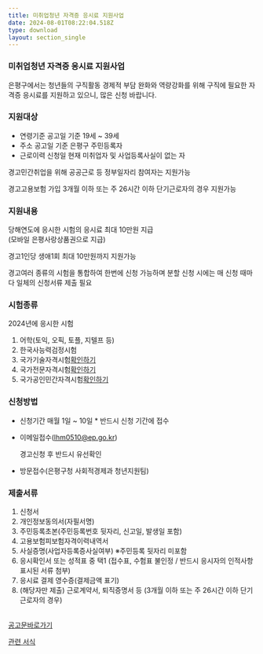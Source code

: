 ```yaml
---
title: 미취업청년 자격증 응시료 지원사업
date: 2024-08-01T08:22:04.518Z
type: download
layout: section_single
---
```

<!--StartFragment-->

### 미취업청년 자격증 응시료 지원사업

은평구에서는 청년들의 구직활동 경제적 부담 완화와 역량강화를 위해 구직에 필요한 자격증 응시료를 지원하고 있으니, 많은 신청 바랍니다.

<!--EndFragment-->

### 지원대상

* 연령기준 공고일 기준 19세 ~ 39세
* 주소 공고일 기준 은평구 주민등록자
* 근로이력 신청일 현재 미취업자 및 사업등록사실이 없는 자

경고민간취업을 위해 공공근로 등 정부일자리 참여자는 지원가능

경고고용보험 가입 3개월 이하 또는 주 26시간 이하 단기근로자의 경우 지원가능

### 지원내용

당해연도에 응시한 시험의 응시료 최대 10만원 지급\
(모바일 은평사랑상품권으로 지급)

경고1인당 생애1회 최대 10만원까지 지원가능

경고여러 종류의 시험을 통합하여 한번에 신청 가능하며 분할 신청 시에는 매 신청 때마다 일체의 신청서류 제출 필요

### 시험종류

2024년에 응시한 시험

1. 어학(토익, 오픽, 토플, 지텔프 등)
2. 한국사능력검정시험
3. 국가기술자격시험[확인하기](https://www.q-net.or.kr/ "새창")
4. 국가전문자격시험[확인하기](https://www.pqi.or.kr/inf/qul/infQulSitCprView.do "새창")
5. 국가공인민간자격시험[확인하기](https://www.pqi.or.kr/inf/qul/infQulNanLis.do "새창")

### 신청방법

* 신청기간 매월 1일 ~ 10일 * 반드시 신청 기간에 접수
* 이메일접수(lhm0510@ep.go.kr)

  경고신청 후 반드시 유선확인
* 방문접수(은평구청 사회적경제과 청년지원팀)

### 제출서류

1. 신청서
2. 개인정보동의서(자필서명)
3. 주민등록초본(주민등록번호 뒷자리, 신고일, 발생일 포함)
4. 고용보험피보험자격이력내역서
5. 사실증명(사업자등록증사실여부) ※주민등록 뒷자리 미포함
6. 응시확인서 또는 성적표 중 택1 (접수표, 수험표 불인정 / 반드시 응시자의 인적사항 표시된 서류 첨부)
7. 응시료 결제 영수증(결제금액 표기)
8. (해당자만 제출) 근로계약서, 퇴직증명서 등 (3개월 이하 또는 주 26시간 이하 단기근로자의 경우)

<!--EndFragment-->

<!--StartFragment-->

[\
공고문바로가기](https://www.ep.go.kr/www/selectEminwonView.do?pageUnit=10&pageIndex=2&searchCnd=all&key=754&notAncmtMgtNo=42803&notAncmtSeCode=01 "새창")

[관련 서식](https://www.ep.go.kr/downloadContentsFile.do?key=4645&fileNo=114117)

<!--EndFragment-->